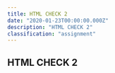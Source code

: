 ```yaml
---
title: HTML CHECK 2
date: "2020-01-23T00:00:00.000Z"
description: "HTML CHECK 2"
classification: "assignment"
---
```


## HTML CHECK 2